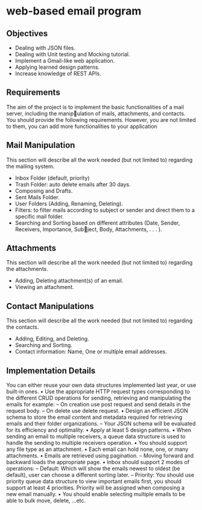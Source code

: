 #  web-based email program

## Objectives
  * Dealing with JSON files.
  * Dealing with Unit testing and Mocking tutorial.
  * Implement a Gmail-like web application.
  * Applying learned design patterns.
  * Increase knowledge of REST APIs.
  
## Requirements
  The aim of the project is to implement the basic functionalities of a mail server, including the manipulation of mails, attachments, and contacts.
  You should provide the following requirements. However, you are not limited to them, you can
  add more functionalities to your application
  
## Mail Manipulation
This section will describe all the work needed (but not limited to) regarding the mailing system.
  * Inbox Folder (default, priority)
  * Trash Folder: auto delete emails after 30 days.
  * Composing and Drafts.
  * Sent Mails Folder.
  * User Folders (Adding, Renaming, Deleting).
  * Filters: to filter mails according to subject or sender and direct them to a specific mail folder.
  * Searching and Sorting based on different attributes (Date, Sender, Receivers, Importance, Subject, Body, Attachments, . . . ).
  
## Attachments
This section will describe all the work needed (but not limited to) regarding the attachments.
  * Adding, Deleting attachment(s) of an email.
  * Viewing an attachment.

## Contact Manipulations
This section will describe all the work needed (but not limited to) regarding the contacts.
  * Adding, Editing, and Deleting.
  * Searching and Sorting.
  * Contact information: Name, One or multiple email addresses.
  
## Implementation Details
You can either reuse your own data structures implemented last year, or use built-in ones.
  • Use the appropriate HTTP request types corresponding to the different CRUD operations for
  sending, retrieving and manipulating the emails for example:
    – On creation use post request and send details in the request body.
    – On delete use delete request.
  • Design an efficient JSON schema to store the email content and metadata required for retrieving
  emails and their folder organizations.
    – Your JSON schema will be evaluated for its efficiency and optimality.
  • Apply at least 5 design patterns.
  • When sending an email to multiple receivers, a queue data structure is used to handle the
  sending to multiple receivers operation.
  • You should support any file type as an attachment.
  • Each email can hold none, one, or many attachments.
  • Emails are retrieved using pagination.
    – Moving forward and backward loads the appropriate page.
  • Inbox should support 2 modes of operations:
    – Default: Which will show the emails newest to oldest (be default), user can choose a
    different sorting later.
    – Priority: You should use priority queue data structure to view important emails first, you
    should support at least 4 priorities. Priority will be assigned when composing a new email
    manually.
  • You should enable selecting multiple emails to be able to bulk move, delete, ...etc.
